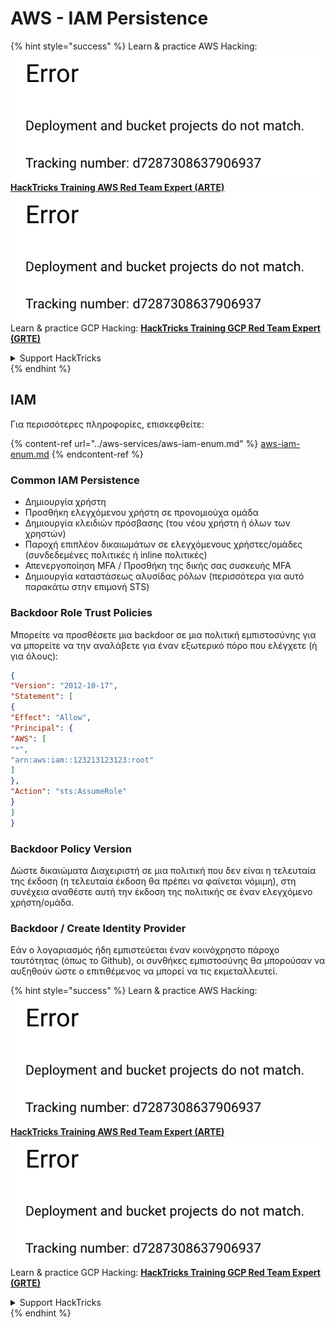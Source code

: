 # AWS - IAM Persistence

{% hint style="success" %}
Learn & practice AWS Hacking:<img src="../../../.gitbook/assets/image (1) (1).png" alt="" data-size="line">[**HackTricks Training AWS Red Team Expert (ARTE)**](https://training.hacktricks.xyz/courses/arte)<img src="../../../.gitbook/assets/image (1) (1).png" alt="" data-size="line">\
Learn & practice GCP Hacking: <img src="../../../.gitbook/assets/image (2).png" alt="" data-size="line">[**HackTricks Training GCP Red Team Expert (GRTE)**<img src="../../../.gitbook/assets/image (2).png" alt="" data-size="line">](https://training.hacktricks.xyz/courses/grte)

<details>

<summary>Support HackTricks</summary>

* Check the [**subscription plans**](https://github.com/sponsors/carlospolop)!
* **Join the** 💬 [**Discord group**](https://discord.gg/hRep4RUj7f) or the [**telegram group**](https://t.me/peass) or **follow** us on **Twitter** 🐦 [**@hacktricks\_live**](https://twitter.com/hacktricks\_live)**.**
* **Share hacking tricks by submitting PRs to the** [**HackTricks**](https://github.com/carlospolop/hacktricks) and [**HackTricks Cloud**](https://github.com/carlospolop/hacktricks-cloud) github repos.

</details>
{% endhint %}

## IAM

Για περισσότερες πληροφορίες, επισκεφθείτε:

{% content-ref url="../aws-services/aws-iam-enum.md" %}
[aws-iam-enum.md](../aws-services/aws-iam-enum.md)
{% endcontent-ref %}

### Common IAM Persistence

* Δημιουργία χρήστη
* Προσθήκη ελεγχόμενου χρήστη σε προνομιούχα ομάδα
* Δημιουργία κλειδιών πρόσβασης (του νέου χρήστη ή όλων των χρηστών)
* Παροχή επιπλέον δικαιωμάτων σε ελεγχόμενους χρήστες/ομάδες (συνδεδεμένες πολιτικές ή inline πολιτικές)
* Απενεργοποίηση MFA / Προσθήκη της δικής σας συσκευής MFA
* Δημιουργία καταστάσεως αλυσίδας ρόλων (περισσότερα για αυτό παρακάτω στην επιμονή STS)

### Backdoor Role Trust Policies

Μπορείτε να προσθέσετε μια backdoor σε μια πολιτική εμπιστοσύνης για να μπορείτε να την αναλάβετε για έναν εξωτερικό πόρο που ελέγχετε (ή για όλους):
```json
{
"Version": "2012-10-17",
"Statement": [
{
"Effect": "Allow",
"Principal": {
"AWS": [
"*",
"arn:aws:iam::123213123123:root"
]
},
"Action": "sts:AssumeRole"
}
]
}
```
### Backdoor Policy Version

Δώστε δικαιώματα Διαχειριστή σε μια πολιτική που δεν είναι η τελευταία της έκδοση (η τελευταία έκδοση θα πρέπει να φαίνεται νόμιμη), στη συνέχεια αναθέστε αυτή την έκδοση της πολιτικής σε έναν ελεγχόμενο χρήστη/ομάδα.

### Backdoor / Create Identity Provider

Εάν ο λογαριασμός ήδη εμπιστεύεται έναν κοινόχρηστο πάροχο ταυτότητας (όπως το Github), οι συνθήκες εμπιστοσύνης θα μπορούσαν να αυξηθούν ώστε ο επιτιθέμενος να μπορεί να τις εκμεταλλευτεί.

{% hint style="success" %}
Learn & practice AWS Hacking:<img src="../../../.gitbook/assets/image (1) (1).png" alt="" data-size="line">[**HackTricks Training AWS Red Team Expert (ARTE)**](https://training.hacktricks.xyz/courses/arte)<img src="../../../.gitbook/assets/image (1) (1).png" alt="" data-size="line">\
Learn & practice GCP Hacking: <img src="../../../.gitbook/assets/image (2).png" alt="" data-size="line">[**HackTricks Training GCP Red Team Expert (GRTE)**<img src="../../../.gitbook/assets/image (2).png" alt="" data-size="line">](https://training.hacktricks.xyz/courses/grte)

<details>

<summary>Support HackTricks</summary>

* Check the [**subscription plans**](https://github.com/sponsors/carlospolop)!
* **Join the** 💬 [**Discord group**](https://discord.gg/hRep4RUj7f) or the [**telegram group**](https://t.me/peass) or **follow** us on **Twitter** 🐦 [**@hacktricks\_live**](https://twitter.com/hacktricks\_live)**.**
* **Share hacking tricks by submitting PRs to the** [**HackTricks**](https://github.com/carlospolop/hacktricks) and [**HackTricks Cloud**](https://github.com/carlospolop/hacktricks-cloud) github repos.

</details>
{% endhint %}
